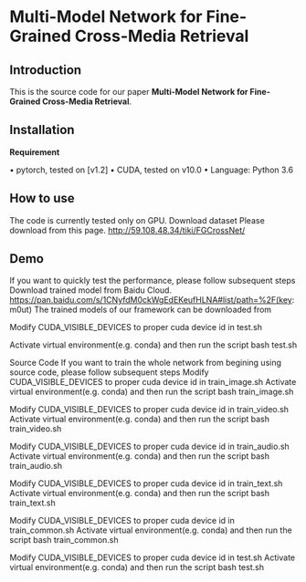 # Multi-Model Network for Fine-Grained Cross-Media Retrieval
Introduction
------------
This is the source code for our paper **Multi-Model Network for Fine-Grained Cross-Media Retrieval**.

Installation
------------
**Requirement**

•	pytorch, tested on [v1.2]
•	CUDA, tested on v10.0
•	Language: Python 3.6

How to use
------------
The code is currently tested only on GPU.
Download dataset 
Please download from this page. http://59.108.48.34/tiki/FGCrossNet/

Demo
------------
If you want to quickly test the performance, please follow subsequent steps
Download trained model from Baidu Cloud.
https://pan.baidu.com/s/1CNyfdM0ckWgEdEKeufHLNA#list/path=%2F(key: m0ut)
The trained models of our framework can be downloaded from 

Modify CUDA_VISIBLE_DEVICES to proper cuda device id in test.sh

Activate virtual environment(e.g. conda) and then run the script
	bash test.sh

Source Code
	If you want to train the whole network from begining using source code, please follow subsequent steps
Modify CUDA_VISIBLE_DEVICES to proper cuda device id in train_image.sh
Activate virtual environment(e.g. conda) and then run the script
bash train_image.sh

Modify CUDA_VISIBLE_DEVICES to proper cuda device id in train_video.sh
Activate virtual environment(e.g. conda) and then run the script
bash train_video.sh

Modify CUDA_VISIBLE_DEVICES to proper cuda device id in train_audio.sh
Activate virtual environment(e.g. conda) and then run the script
bash train_audio.sh

Modify CUDA_VISIBLE_DEVICES to proper cuda device id in train_text.sh
Activate virtual environment(e.g. conda) and then run the script
bash train_text.sh

Modify CUDA_VISIBLE_DEVICES to proper cuda device id in train_common.sh
Activate virtual environment(e.g. conda) and then run the script
bash train_common.sh

Modify CUDA_VISIBLE_DEVICES to proper cuda device id in test.sh
Activate virtual environment(e.g. conda) and then run the script
bash test.sh


